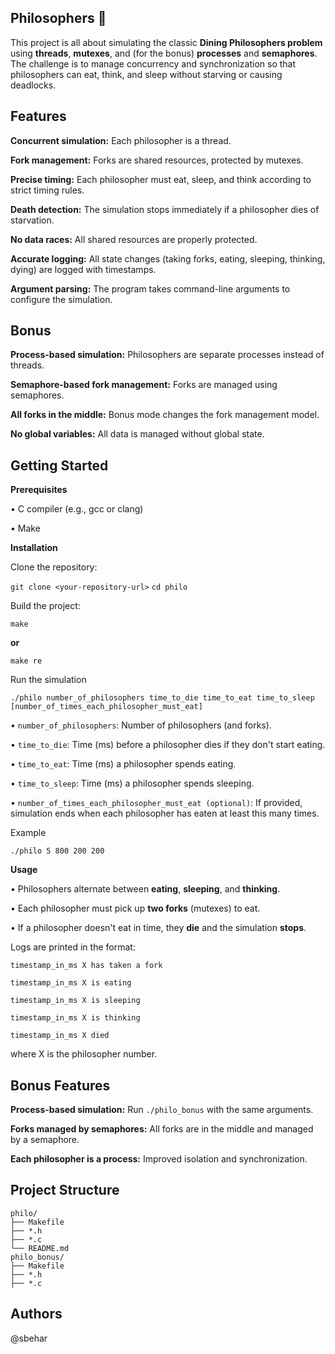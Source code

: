 ## Philosophers 🍝

This project is all about simulating the classic **Dining Philosophers problem** using **threads**, **mutexes**, and (for the bonus) **processes** and **semaphores**. 
The challenge is to manage concurrency and synchronization so that philosophers can eat, think, and sleep without starving or causing deadlocks.

## Features

**Concurrent simulation:** Each philosopher is a thread.

**Fork management:** Forks are shared resources, protected by mutexes.

**Precise timing:** Each philosopher must eat, sleep, and think according to strict timing rules.

**Death detection:** The simulation stops immediately if a philosopher dies of starvation.

**No data races:** All shared resources are properly protected.

**Accurate logging:** All state changes (taking forks, eating, sleeping, thinking, dying) are logged with timestamps.

**Argument parsing:** The program takes command-line arguments to configure the simulation.

## Bonus

**Process-based simulation:** Philosophers are separate processes instead of threads.

**Semaphore-based fork management:** Forks are managed using semaphores.

**All forks in the middle:** Bonus mode changes the fork management model.

**No global variables:** All data is managed without global state.

## Getting Started

**Prerequisites**

• C compiler (e.g., gcc or clang)

• Make

**Installation**

Clone the repository:

```git clone <your-repository-url>```
```cd philo```

Build the project:

```make```

**or**

```make re```

Run the simulation

```./philo number_of_philosophers time_to_die time_to_eat time_to_sleep [number_of_times_each_philosopher_must_eat]```

• ```number_of_philosophers```: Number of philosophers (and forks).

• ```time_to_die```: Time (ms) before a philosopher dies if they don't start eating.

• ```time_to_eat```: Time (ms) a philosopher spends eating.

• ```time_to_sleep```: Time (ms) a philosopher spends sleeping.

• ```number_of_times_each_philosopher_must_eat (optional)```: If provided, simulation ends when each philosopher has eaten at least this many times.

Example

```./philo 5 800 200 200```

**Usage**

• Philosophers alternate between **eating**, **sleeping**, and **thinking**.

• Each philosopher must pick up **two forks** (mutexes) to eat.

• If a philosopher doesn't eat in time, they **die** and the simulation **stops**.

Logs are printed in the format:

```timestamp_in_ms X has taken a fork```

```timestamp_in_ms X is eating```

```timestamp_in_ms X is sleeping```

```timestamp_in_ms X is thinking```

```timestamp_in_ms X died```

where X is the philosopher number.

## Bonus Features

**Process-based simulation:** Run ```./philo_bonus``` with the same arguments.

**Forks managed by semaphores:** All forks are in the middle and managed by a semaphore.

**Each philosopher is a process:** Improved isolation and synchronization.

## Project Structure
```
philo/
├── Makefile
├── *.h
├── *.c
└── README.md
philo_bonus/
├── Makefile
├── *.h
├── *.c
```

## Authors
@sbehar
